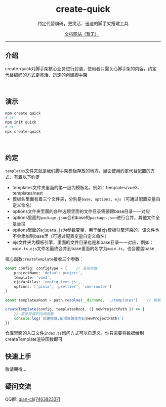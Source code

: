 <h1 align="center">create-quick</h1>
<p align="center">约定代替编码，更灵活、迅速的脚手架搭建工具</p>

<p align="center">
  <a href="">文档网站（暂无）</a>
  &nbsp;
</p>


---



## 介绍

create-quick对脚手架核心业务进行封装，使用者只需关心脚手架的内容，约定代替编码的方式更灵活、迅速的创建脚手架





<br />

## 演示

```sh
npm create quick
# or
npm init quick
# or
npx create-quick
```



<br />

## 约定

`templates`文件夹就是我们脚手架模板存放的地方，里面使用约定代替配置的方式，有着以下约定

- templates文件夹里面的第一层为模板名，例如：templates/vue3、templates/nest
- 模板名里面有着三个文件夹，分别是`base`、`options`、`ejs`（可通过配置变量自定义命名）
- options文件夹里面的各种选项里面的文件目录需要跟base目录一一对应
- options里面的`package.json`会和base的`package.json`进行合并，其他文件全是替换
- options里面的`ejsData.js`为参数变量，用于给ejs模板引擎渲染的，该文件也不会添加到base里（可通过配置变量自定义命名）
- ejs文件夹为模板引擎，里面的文件目录也是和base目录一一对应，例如：`main.ts.ejs`文件名最终合并到base里面的名字为`main.ts`，也会覆盖base



核心函数`createTemplate`接收三个参数：

```ts
const config: configType = {	// 渲染参数
    projectName: 'default-project',
    template: 'vue3',
    ejsVarAilas: 'config-text.js',
    options: ['pinia', 'prettier', 'vue-router']
}

const templatesRoot = path.resolve(__dirname, './templates')	// 模板文件夹path

createTemplate(config, templatesRoot, ({ newProjectPath }) => {
    // 渲染完成的回调函数
    console.log(`创建完成,新项目路径为${newProjectPath}`)
})
```



仓库里面的入口文件`index.ts`询问方式可以自定义，你只需要将数据给到createTemplate渲染函数即可



## 快速上手

敬请期待...







## 疑问交流

QQ群: <a target="_blank" href="https://qm.qq.com/cgi-bin/qm/qr?k=LrFpPFoHAHFikBUJQqKjViRJIY1BH250&jump_from=webapi">qian-cli(746382337)</a>